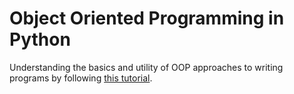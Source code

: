 # Object Oriented Programming in Python

Understanding the basics and utility of OOP approaches to writing programs by following [this tutorial](https://www.youtube.com/watch?v=-pEs-Bss8Wc&t=3826s&ab_channel=PythonEngineer).
